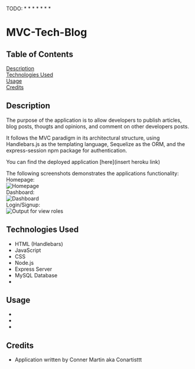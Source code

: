 
TODO:
* 
* 
* 
* 
* 
* 
* 

# MVC-Tech-Blog

## Table of Contents

[Description](#description)
<br>
[Technologies Used](#technologies-used)
<br>
[Usage](#usage)
<br>
[Credits](#credits)

## Description

The purpose of the application is to allow developers to publish articles, blog posts, thougts and opinions, and comment on other developers posts. 

It follows the MVC paradigm in its architectural structure, using Handlebars.js as the templating language, Sequelize as the ORM, and the express-session npm package for authentication.

You can find the deployed application [here](insert heroku link)

The following screenshots demonstrates the applications functionality: 
<br>
Homepage:
<br>
![Homepage](./assets/)
<br>
Dashboard:
<br>
![Dashboard](./assets/)
<br>
Login/Signup:
<br>
![Output for view roles](./assets/)
<br>

## Technologies Used

* HTML (Handlebars)
* JavaScript
* CSS
* Node.js
* Express Server
* MySQL Database
* 

## Usage
* 
* 
* 

## Credits

* Application written by Conner Martin aka Conartisttt